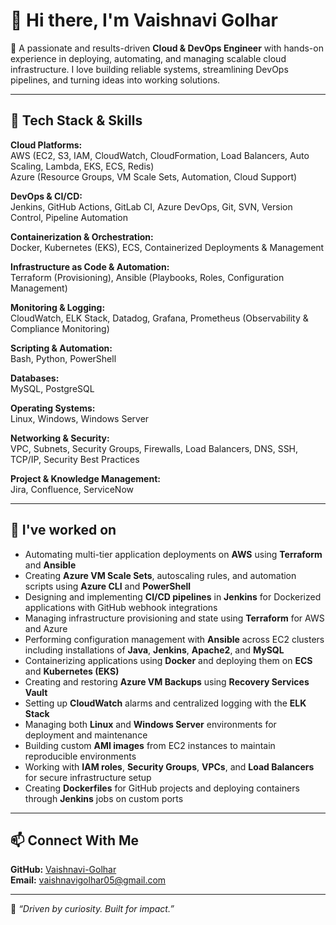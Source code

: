 # 👋 Hi there, I'm Vaishnavi Golhar

🎯 A passionate and results-driven **Cloud & DevOps Engineer** with hands-on experience in deploying, automating, and managing scalable cloud infrastructure. I love building reliable systems, streamlining DevOps pipelines, and turning ideas into working solutions.

---

## 🔧 Tech Stack & Skills

**Cloud Platforms:**  
AWS (EC2, S3, IAM, CloudWatch, CloudFormation, Load Balancers, Auto Scaling, Lambda, EKS, ECS, Redis)  
Azure (Resource Groups, VM Scale Sets, Automation, Cloud Support)

**DevOps & CI/CD:**  
Jenkins, GitHub Actions, GitLab CI, Azure DevOps, Git, SVN, Version Control, Pipeline Automation

**Containerization & Orchestration:**  
Docker, Kubernetes (EKS), ECS, Containerized Deployments & Management

**Infrastructure as Code & Automation:**  
Terraform (Provisioning), Ansible (Playbooks, Roles, Configuration Management)

**Monitoring & Logging:**  
CloudWatch, ELK Stack, Datadog, Grafana, Prometheus (Observability & Compliance Monitoring)

**Scripting & Automation:**  
Bash, Python, PowerShell

**Databases:**  
MySQL, PostgreSQL

**Operating Systems:**  
Linux, Windows, Windows Server

**Networking & Security:**  
VPC, Subnets, Security Groups, Firewalls, Load Balancers, DNS, SSH, TCP/IP, Security Best Practices

**Project & Knowledge Management:**  
Jira, Confluence, ServiceNow

---

## 💼 I've worked on

- Automating multi-tier application deployments on **AWS** using **Terraform** and **Ansible**
- Creating **Azure VM Scale Sets**, autoscaling rules, and automation scripts using **Azure CLI** and **PowerShell**
- Designing and implementing **CI/CD pipelines** in **Jenkins** for Dockerized applications with GitHub webhook integrations
- Managing infrastructure provisioning and state using **Terraform** for AWS and Azure
- Performing configuration management with **Ansible** across EC2 clusters including installations of **Java**, **Jenkins**, **Apache2**, and **MySQL**
- Containerizing applications using **Docker** and deploying them on **ECS** and **Kubernetes (EKS)**
- Creating and restoring **Azure VM Backups** using **Recovery Services Vault**
- Setting up **CloudWatch** alarms and centralized logging with the **ELK Stack**
- Managing both **Linux** and **Windows Server** environments for deployment and maintenance
- Building custom **AMI images** from EC2 instances to maintain reproducible environments
- Working with **IAM roles**, **Security Groups**, **VPCs**, and **Load Balancers** for secure infrastructure setup
- Creating **Dockerfiles** for GitHub projects and deploying containers through **Jenkins** jobs on custom ports

---

## 📫 Connect With Me
**GitHub:** [Vaishnavi-Golhar](https://github.com/Vaishnavi-Golhar)  
**Email:** vaishnavigolhar05@gmail.com

---

📌 _“Driven by curiosity. Built for impact.”_

